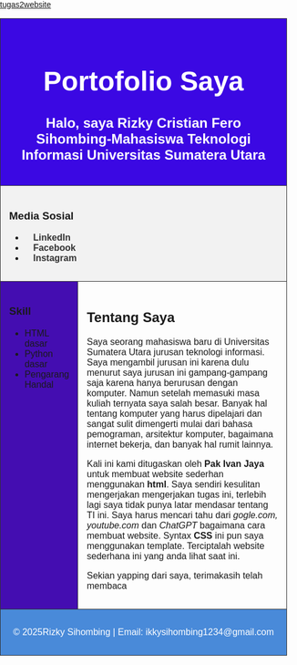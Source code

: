 <html lang="id">
<head>
  <meta charset="UTF-8">
  <meta name="viewport" content="width=device-width, initial-scale=1.0">
  <title>Portofolio Rizky Cristian</title>
  <style>
    body {
      font-family: Arial, sans-serif;
      margin: 0;
      padding: 0;
    }
    table {
      width: 100%;
      border-collapse: collapse;
      min-height: 100vh;
    }
    td {
      border: 1px solid #333;
      padding: 15px;
      vertical-align: top;
    }
    .header {
      text-align: center;
      font-size: 24px;
      font-weight: bold;
      background: #3b08e3;
      color: white;
    }
    .menu {
      text-align: left;
      background: #f2f2f2;
    }
    .menu a {
      margin: 0 15px;
      text-decoration: none;
      color: #333;
      font-weight: bold;
    }
    .sidebar {
      width: 25%;
      background: #440db1;
    }
    .content {
      width: 75%;
    }
    .footer {
      text-align: center;
      background: #498ad9;
      color: white;
    }
  </style>
</head>
<body>
  <table>
    <!-- Header -->
    <a href = https://rizkycristian.github.io/tugaswebsite2.2/  target="blank">tugas2website </a>
    <tr>
      <td colspan="2" class="header">
        <h1>Portofolio Saya</h1>
        <p>Halo, saya Rizky Cristian Fero Sihombing-Mahasiswa Teknologi Informasi Universitas Sumatera Utara</p>
      </td>
    </tr>
    <!-- Menu -->
    <tr>
      <td colspan="2" class="menu">
        <h3>Media Sosial</h3>
        <ul>
         <li><a href="www.linkedin.com/in/rizky-sihombing-35a227382">LinkedIn</a></li>
         <li><a href="https://m.facebook.com/rizky.sihombing.1654/">Facebook</a></li>
         <li><a href="https://www.instagram.com/rizky.sihombing.1654?igsh=cm12NXlreWU0Z3Rm">Instagram</a></li>
      </td>
    </tr>
   <!-- Sidebar + Konten -->
    <tr>
      <td class="sidebar">
        <h3>Skill</h3>
        <ul>
          <li>HTML dasar</li>
          <li>Python dasar</li>
          <li>Pengarang Handal</li>
        </ul>
       </td>
      <td class="content">
        <h2>Tentang Saya</h2>
        <p>Saya seorang mahasiswa baru di Universitas Sumatera Utara jurusan teknologi informasi. Saya mengambil jurusan ini karena dulu menurut saya jurusan ini gampang-gampang saja karena hanya berurusan dengan komputer. Namun setelah memasuki masa kuliah ternyata saya salah besar. Banyak hal tentang komputer yang harus dipelajari dan sangat sulit dimengerti mulai dari bahasa pemograman, arsitektur komputer, bagaimana internet bekerja, dan banyak hal rumit lainnya.</p>
        <p>Kali ini kami ditugaskan oleh <b>Pak Ivan Jaya</b> untuk membuat website sederhan menggunakan <b>html</b>. Saya sendiri kesulitan mengerjakan mengerjakan tugas ini, terlebih lagi saya tidak punya latar mendasar tentang <u></u>TI ini. Saya harus mencari tahu dari <i>gogle.com, youtube.com </i>dan <i>ChatGPT</i> bagaimana cara membuat website. Syntax <b>CSS</b> ini pun saya menggunakan template. Terciptalah  website sederhana ini yang anda lihat saat ini. </p>
        <p>Sekian yapping dari saya, terimakasih telah membaca</p>
      </td>
    </tr>
    <!-- Footer -->
    <tr>
      <td colspan="2" class="footer">
        <p>© 2025Rizky Sihombing | Email: ikkysihombing1234@gmail.com</p>
      </td>
    </tr>
  </table>
</body>
</html>
